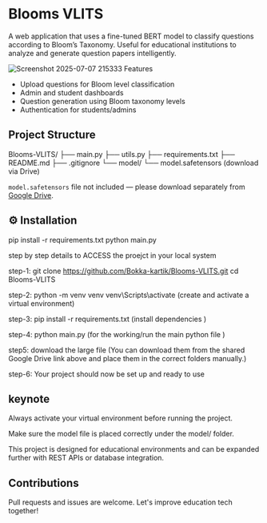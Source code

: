 # Blooms VLITS

A web application that uses a fine-tuned BERT model to classify questions according to Bloom’s Taxonomy. Useful for educational institutions to analyze and generate question papers intelligently.

![Screenshot 2025-07-07 215333](https://github.com/user-attachments/assets/82e98183-8853-482f-a1be-d16db6529028)
 Features
- Upload questions for Bloom level classification
- Admin and student dashboards
- Question generation using Bloom taxonomy levels
- Authentication for students/admins

## Project Structure

Blooms-VLITS/
├── main.py
├── utils.py
├── requirements.txt
├── README.md
├── .gitignore
└── model/
└── model.safetensors (download via Drive)


 `model.safetensors` file not included — please download separately from [Google Drive](https://drive.google.com/drive/folders/1-gOBLCihfu37dRkehKQCXRUwhLKZRuyH?usp=sharing).


## ⚙ Installation
pip install -r requirements.txt
python main.py



step by step details to ACCESS  the proejct in your local system

 step-1: git clone https://github.com/Bokka-kartik/Blooms-VLITS.git
         cd Blooms-VLITS

 step-2: python -m venv venv
         venv\Scripts\activate  (create and activate a virtual environment)

 step-3: pip install -r requirements.txt  (install dependencies )
 
 step-4: python main.py  (for the working/run the main python file )

 step5: download the large file (You can download them from the shared Google Drive link above and place them in           the correct folders manually.)
 
 step-6: Your project should now be set up and ready to use

## keynote
Always activate your virtual environment before running the project.

Make sure the model file is placed correctly under the model/ folder.

This project is designed for educational environments and can be expanded further with REST APIs or database integration.

## Contributions
Pull requests and issues are welcome. Let's improve education tech together!

        





